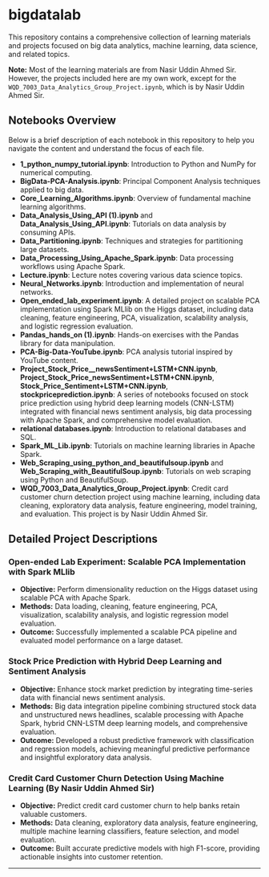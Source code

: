 # bigdatalab

This repository contains a comprehensive collection of learning materials and projects focused on big data analytics, machine learning, data science, and related topics.

**Note:** Most of the learning materials are from Nasir Uddin Ahmed Sir. However, the projects included here are my own work, except for the `WQD_7003_Data_Analytics_Group_Project.ipynb`, which is by Nasir Uddin Ahmed Sir.

## Notebooks Overview

Below is a brief description of each notebook in this repository to help you navigate the content and understand the focus of each file.

- **1_python_numpy_tutorial.ipynb**: Introduction to Python and NumPy for numerical computing.
- **BigData-PCA-Analysis.ipynb**: Principal Component Analysis techniques applied to big data.
- **Core_Learning_Algorithms.ipynb**: Overview of fundamental machine learning algorithms.
- **Data_Analysis_Using_API (1).ipynb** and **Data_Analysis_Using_API.ipynb**: Tutorials on data analysis by consuming APIs.
- **Data_Partitioning.ipynb**: Techniques and strategies for partitioning large datasets.
- **Data_Processing_Using_Apache_Spark.ipynb**: Data processing workflows using Apache Spark.
- **Lecture.ipynb**: Lecture notes covering various data science topics.
- **Neural_Networks.ipynb**: Introduction and implementation of neural networks.
- **Open_ended_lab_experiment.ipynb**: A detailed project on scalable PCA implementation using Spark MLlib on the Higgs dataset, including data cleaning, feature engineering, PCA, visualization, scalability analysis, and logistic regression evaluation.
- **Pandas_hands_on (1).ipynb**: Hands-on exercises with the Pandas library for data manipulation.
- **PCA-Big-Data-YouTube.ipynb**: PCA analysis tutorial inspired by YouTube content.
- **Project_Stock_Price__newsSentiment+LSTM+CNN.ipynb**, **Project_Stock_Price_newsSentiment+LSTM+CNN.ipynb**, **Stock_Price_Sentiment+LSTM+CNN.ipynb**, **stockpriceprediction.ipynb**: A series of notebooks focused on stock price prediction using hybrid deep learning models (CNN-LSTM) integrated with financial news sentiment analysis, big data processing with Apache Spark, and comprehensive model evaluation.
- **relational databases.ipynb**: Introduction to relational databases and SQL.
- **Spark_ML_Lib.ipynb**: Tutorials on machine learning libraries in Apache Spark.
- **Web_Scraping_using_python_and_beautifulsoup.ipynb** and **Web_Scraping_with_BeautifulSoup.ipynb**: Tutorials on web scraping using Python and BeautifulSoup.
- **WQD_7003_Data_Analytics_Group_Project.ipynb**: Credit card customer churn detection project using machine learning, including data cleaning, exploratory data analysis, feature engineering, model training, and evaluation. This project is by Nasir Uddin Ahmed Sir.

## Detailed Project Descriptions

### Open-ended Lab Experiment: Scalable PCA Implementation with Spark MLlib
- **Objective:** Perform dimensionality reduction on the Higgs dataset using scalable PCA with Apache Spark.
- **Methods:** Data loading, cleaning, feature engineering, PCA, visualization, scalability analysis, and logistic regression model evaluation.
- **Outcome:** Successfully implemented a scalable PCA pipeline and evaluated model performance on a large dataset.

### Stock Price Prediction with Hybrid Deep Learning and Sentiment Analysis
- **Objective:** Enhance stock market prediction by integrating time-series data with financial news sentiment analysis.
- **Methods:** Big data integration pipeline combining structured stock data and unstructured news headlines, scalable processing with Apache Spark, hybrid CNN-LSTM deep learning models, and comprehensive evaluation.
- **Outcome:** Developed a robust predictive framework with classification and regression models, achieving meaningful predictive performance and insightful exploratory data analysis.

### Credit Card Customer Churn Detection Using Machine Learning (By Nasir Uddin Ahmed Sir)
- **Objective:** Predict credit card customer churn to help banks retain valuable customers.
- **Methods:** Data cleaning, exploratory data analysis, feature engineering, multiple machine learning classifiers, feature selection, and model evaluation.
- **Outcome:** Built accurate predictive models with high F1-score, providing actionable insights into customer retention.

---


